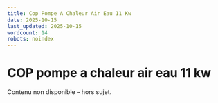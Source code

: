 ```yaml
---
title: Cop Pompe A Chaleur Air Eau 11 Kw
date: 2025-10-15
last_updated: 2025-10-15
wordcount: 14
robots: noindex
---
```


# COP pompe a chaleur air eau 11 kw

Contenu non disponible – hors sujet.